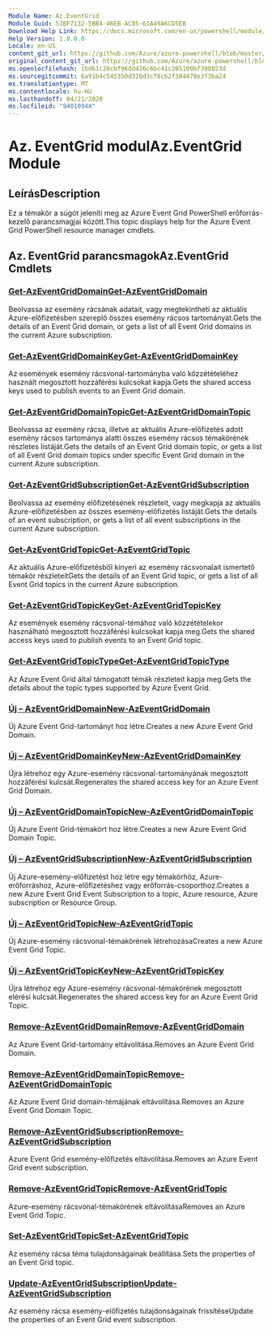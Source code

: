 ```yaml
---
Module Name: Az.EventGrid
Module Guid: 53BF7132-5BB4-46EB-AC05-61A49A6CD5EB
Download Help Link: https://docs.microsoft.com/en-us/powershell/module/az.eventgrid
Help Version: 1.0.0.0
Locale: en-US
content_git_url: https://github.com/Azure/azure-powershell/blob/master/src/EventGrid/EventGrid/help/Az.EventGrid.md
original_content_git_url: https://github.com/Azure/azure-powershell/blob/master/src/EventGrid/EventGrid/help/Az.EventGrid.md
ms.openlocfilehash: 1bd61c28cbf96dd426c6bc41c205109bf390823d
ms.sourcegitcommit: 6a91b4c545350d316d3cf8c62f384478e3f3ba24
ms.translationtype: MT
ms.contentlocale: hu-HU
ms.lasthandoff: 04/21/2020
ms.locfileid: "94010944"
---
```

# <span data-ttu-id="5638a-101">Az. EventGrid modul</span><span class="sxs-lookup"><span data-stu-id="5638a-101">Az.EventGrid Module</span></span>
## <span data-ttu-id="5638a-102">Leírás</span><span class="sxs-lookup"><span data-stu-id="5638a-102">Description</span></span>
<span data-ttu-id="5638a-103">Ez a témakör a súgót jeleníti meg az Azure Event Grid PowerShell erőforrás-kezelő parancsmagjai között.</span><span class="sxs-lookup"><span data-stu-id="5638a-103">This topic displays help for the Azure Event Grid PowerShell resource manager cmdlets.</span></span>

## <span data-ttu-id="5638a-104">Az. EventGrid parancsmagok</span><span class="sxs-lookup"><span data-stu-id="5638a-104">Az.EventGrid Cmdlets</span></span>
### [<span data-ttu-id="5638a-105">Get-AzEventGridDomain</span><span class="sxs-lookup"><span data-stu-id="5638a-105">Get-AzEventGridDomain</span></span>](Get-AzEventGridDomain.md)
<span data-ttu-id="5638a-106">Beolvassa az esemény rácsának adatait, vagy megtekintheti az aktuális Azure-előfizetésben szereplő összes esemény rácsos tartományát.</span><span class="sxs-lookup"><span data-stu-id="5638a-106">Gets the details of an Event Grid domain, or gets a list of all Event Grid domains in the current Azure subscription.</span></span>

### [<span data-ttu-id="5638a-107">Get-AzEventGridDomainKey</span><span class="sxs-lookup"><span data-stu-id="5638a-107">Get-AzEventGridDomainKey</span></span>](Get-AzEventGridDomainKey.md)
<span data-ttu-id="5638a-108">Az események esemény rácsvonal-tartományba való közzétételéhez használt megosztott hozzáférési kulcsokat kapja.</span><span class="sxs-lookup"><span data-stu-id="5638a-108">Gets the shared access keys used to publish events to an Event Grid domain.</span></span>

### [<span data-ttu-id="5638a-109">Get-AzEventGridDomainTopic</span><span class="sxs-lookup"><span data-stu-id="5638a-109">Get-AzEventGridDomainTopic</span></span>](Get-AzEventGridDomainTopic.md)
<span data-ttu-id="5638a-110">Beolvassa az esemény rácsa, illetve az aktuális Azure-előfizetés adott esemény rácsos tartománya alatti összes esemény rácsos témakörének részletes listáját.</span><span class="sxs-lookup"><span data-stu-id="5638a-110">Gets the details of an Event Grid domain topic, or gets a list of all Event Grid domain topics under specific Event Grid domain in the current Azure subscription.</span></span>

### [<span data-ttu-id="5638a-111">Get-AzEventGridSubscription</span><span class="sxs-lookup"><span data-stu-id="5638a-111">Get-AzEventGridSubscription</span></span>](Get-AzEventGridSubscription.md)
<span data-ttu-id="5638a-112">Beolvassa az esemény előfizetésének részleteit, vagy megkapja az aktuális Azure-előfizetésben az összes esemény-előfizetés listáját.</span><span class="sxs-lookup"><span data-stu-id="5638a-112">Gets the details of an event subscription, or gets a list of all event subscriptions in the current Azure subscription.</span></span>

### [<span data-ttu-id="5638a-113">Get-AzEventGridTopic</span><span class="sxs-lookup"><span data-stu-id="5638a-113">Get-AzEventGridTopic</span></span>](Get-AzEventGridTopic.md)
<span data-ttu-id="5638a-114">Az aktuális Azure-előfizetésből kinyeri az esemény rácsvonalait ismertető témakör részleteit</span><span class="sxs-lookup"><span data-stu-id="5638a-114">Gets the details of an Event Grid topic, or gets a list of all Event Grid topics in the current Azure subscription.</span></span>

### [<span data-ttu-id="5638a-115">Get-AzEventGridTopicKey</span><span class="sxs-lookup"><span data-stu-id="5638a-115">Get-AzEventGridTopicKey</span></span>](Get-AzEventGridTopicKey.md)
<span data-ttu-id="5638a-116">Az események esemény rácsvonal-témához való közzétételekor használható megosztott hozzáférési kulcsokat kapja meg.</span><span class="sxs-lookup"><span data-stu-id="5638a-116">Gets the shared access keys used to publish events to an Event Grid topic.</span></span>

### [<span data-ttu-id="5638a-117">Get-AzEventGridTopicType</span><span class="sxs-lookup"><span data-stu-id="5638a-117">Get-AzEventGridTopicType</span></span>](Get-AzEventGridTopicType.md)
<span data-ttu-id="5638a-118">Az Azure Event Grid által támogatott témák részleteit kapja meg.</span><span class="sxs-lookup"><span data-stu-id="5638a-118">Gets the details about the topic types supported by Azure Event Grid.</span></span>

### [<span data-ttu-id="5638a-119">Új – AzEventGridDomain</span><span class="sxs-lookup"><span data-stu-id="5638a-119">New-AzEventGridDomain</span></span>](New-AzEventGridDomain.md)
<span data-ttu-id="5638a-120">Új Azure Event Grid-tartományt hoz létre.</span><span class="sxs-lookup"><span data-stu-id="5638a-120">Creates a new Azure Event Grid Domain.</span></span>

### [<span data-ttu-id="5638a-121">Új – AzEventGridDomainKey</span><span class="sxs-lookup"><span data-stu-id="5638a-121">New-AzEventGridDomainKey</span></span>](New-AzEventGridDomainKey.md)
<span data-ttu-id="5638a-122">Újra létrehoz egy Azure-esemény rácsvonal-tartományának megosztott hozzáférési kulcsát.</span><span class="sxs-lookup"><span data-stu-id="5638a-122">Regenerates the shared access key for an Azure Event Grid Domain.</span></span>

### [<span data-ttu-id="5638a-123">Új – AzEventGridDomainTopic</span><span class="sxs-lookup"><span data-stu-id="5638a-123">New-AzEventGridDomainTopic</span></span>](New-AzEventGridDomainTopic.md)
<span data-ttu-id="5638a-124">Új Azure Event Grid-témakört hoz létre.</span><span class="sxs-lookup"><span data-stu-id="5638a-124">Creates a new Azure Event Grid Domain Topic.</span></span>

### [<span data-ttu-id="5638a-125">Új – AzEventGridSubscription</span><span class="sxs-lookup"><span data-stu-id="5638a-125">New-AzEventGridSubscription</span></span>](New-AzEventGridSubscription.md)
<span data-ttu-id="5638a-126">Új Azure-esemény-előfizetést hoz létre egy témakörhöz, Azure-erőforráshoz, Azure-előfizetéshez vagy erőforrás-csoporthoz.</span><span class="sxs-lookup"><span data-stu-id="5638a-126">Creates a new Azure Event Grid Event Subscription to a topic, Azure resource, Azure subscription or Resource Group.</span></span>

### [<span data-ttu-id="5638a-127">Új – AzEventGridTopic</span><span class="sxs-lookup"><span data-stu-id="5638a-127">New-AzEventGridTopic</span></span>](New-AzEventGridTopic.md)
<span data-ttu-id="5638a-128">Új Azure-esemény rácsvonal-témakörének létrehozása</span><span class="sxs-lookup"><span data-stu-id="5638a-128">Creates a new Azure Event Grid Topic.</span></span>

### [<span data-ttu-id="5638a-129">Új – AzEventGridTopicKey</span><span class="sxs-lookup"><span data-stu-id="5638a-129">New-AzEventGridTopicKey</span></span>](New-AzEventGridTopicKey.md)
<span data-ttu-id="5638a-130">Újra létrehoz egy Azure-esemény rácsvonal-témakörének megosztott elérési kulcsát.</span><span class="sxs-lookup"><span data-stu-id="5638a-130">Regenerates the shared access key for an Azure Event Grid Topic.</span></span>

### [<span data-ttu-id="5638a-131">Remove-AzEventGridDomain</span><span class="sxs-lookup"><span data-stu-id="5638a-131">Remove-AzEventGridDomain</span></span>](Remove-AzEventGridDomain.md)
<span data-ttu-id="5638a-132">Az Azure Event Grid-tartomány eltávolítása.</span><span class="sxs-lookup"><span data-stu-id="5638a-132">Removes an Azure Event Grid Domain.</span></span>

### [<span data-ttu-id="5638a-133">Remove-AzEventGridDomainTopic</span><span class="sxs-lookup"><span data-stu-id="5638a-133">Remove-AzEventGridDomainTopic</span></span>](Remove-AzEventGridDomainTopic.md)
<span data-ttu-id="5638a-134">Az Azure Event Grid domain-témájának eltávolítása.</span><span class="sxs-lookup"><span data-stu-id="5638a-134">Removes an Azure Event Grid Domain Topic.</span></span>

### [<span data-ttu-id="5638a-135">Remove-AzEventGridSubscription</span><span class="sxs-lookup"><span data-stu-id="5638a-135">Remove-AzEventGridSubscription</span></span>](Remove-AzEventGridSubscription.md)
<span data-ttu-id="5638a-136">Azure Event Grid esemény-előfizetés eltávolítása.</span><span class="sxs-lookup"><span data-stu-id="5638a-136">Removes an Azure Event Grid event subscription.</span></span>

### [<span data-ttu-id="5638a-137">Remove-AzEventGridTopic</span><span class="sxs-lookup"><span data-stu-id="5638a-137">Remove-AzEventGridTopic</span></span>](Remove-AzEventGridTopic.md)
<span data-ttu-id="5638a-138">Azure-esemény rácsvonal-témakörének eltávolítása</span><span class="sxs-lookup"><span data-stu-id="5638a-138">Removes an Azure Event Grid Topic.</span></span>

### [<span data-ttu-id="5638a-139">Set-AzEventGridTopic</span><span class="sxs-lookup"><span data-stu-id="5638a-139">Set-AzEventGridTopic</span></span>](Set-AzEventGridTopic.md)
<span data-ttu-id="5638a-140">Az esemény rácsa téma tulajdonságainak beállítása.</span><span class="sxs-lookup"><span data-stu-id="5638a-140">Sets the properties of an Event Grid topic.</span></span>

### [<span data-ttu-id="5638a-141">Update-AzEventGridSubscription</span><span class="sxs-lookup"><span data-stu-id="5638a-141">Update-AzEventGridSubscription</span></span>](Update-AzEventGridSubscription.md)
<span data-ttu-id="5638a-142">Az esemény rácsa esemény-előfizetés tulajdonságainak frissítése</span><span class="sxs-lookup"><span data-stu-id="5638a-142">Update the properties of an Event Grid event subscription.</span></span>

